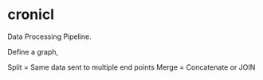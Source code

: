 # cronicl

Data Processing Pipeline.


Define a graph, 

Split = Same data sent to multiple end points
Merge = Concatenate or JOIN